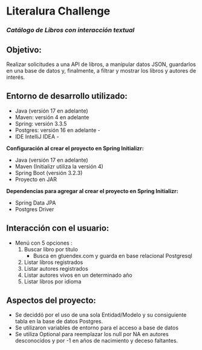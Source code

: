 # Literalura Challenge

### _Catálogo de Libros con interacción textual_

## Objetivo:  
 Realizar solicitudes a una API de libros, a manipular datos JSON, guardarlos en una base de datos y, finalmente, a filtrar y mostrar los libros y autores de interés.
 
## Entorno de desarrollo utilizado:

* Java (versión 17 en adelante)
* Maven: versión 4 en adelante
* Spring: versión 3.3.5
* Postgres: versión 16 en adelante - 
* IDE IntelliJ IDEA -
 
__Configuración al crear el proyecto en Spring Initializr:__

* Java (versión 17 en adelante)
* Maven (Initializr utiliza la versión 4)
* Spring Boot (versión 3.2.3)
* Proyecto en JAR
    
__Dependencias para agregar al crear el proyecto en Spring Initializr:__
* Spring Data JPA
* Postgres Driver    

## Interacción con el usuario:
* Menú con 5 opciones :
  1. Buscar libro por título 
     * Busca en gtuendex.com y guarda en base relacional Postgresql 
  2. Listar libros registrados
  3. Listar autores registrados
  4. Listar autores vivos en un determinado año
  5. Listar libros por idioma  

## Aspectos del proyecto:

* Se deciddó por el uso de una sola Entidad/Modelo y su consiguiente tabla en la base de datos Postgres. 
* Se utilizaron variables de entorno para el acceso a base de datos
* Se utiliza Optional para reemplazar los null por NA en autores desconocidos y por -1 en años de nacimiento y deceso faltantes.
